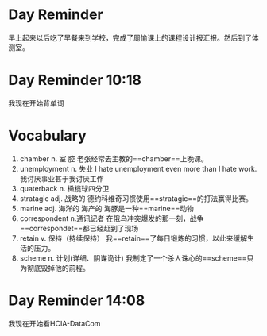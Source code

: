 
# Day Reminder

早上起来以后吃了早餐来到学校，完成了周愉课上的课程设计报汇报。然后到了体测室。

# Day Reminder 10:18

我现在开始背单词

# Vocabulary

1. chamber n. 室 腔
   老张经常去主教的==chamber==上晚课。
2. unemployment n. 失业
   I hate unemployment even more than  I hate work.
   我讨厌事业甚于我讨厌工作
3. quaterback n. 橄榄球四分卫
4. stratagic adj. 战略的 
   德约科维奇习惯使用==stratagic==的打法赢得比赛。
5. marine adj. 海洋的 海产的
   海豚是一种==marine==动物
6. correspondent n.通讯记者
   在俄乌冲突爆发的那一刻，战争==correspondet==都已经赶到了现场
7. retain v. 保持（持续保持）
   我==retain==了每日锻炼的习惯，以此来缓解生活的压力。
8. scheme n. 计划(详细、阴谋诡计)
   我制定了一个杀人诛心的==scheme==只为彻底毁掉他的前程。

# Day Reminder 14:08

我现在开始看HCIA-DataCom